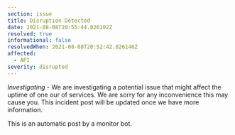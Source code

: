 ```yaml
---
section: issue
title: Disruption Detected
date: 2021-08-08T20:55:44.026102Z
resolved: true
informational: false
resolvedWhen: 2021-08-08T20:52:42.026146Z
affected:
  - API
severity: disrupted
---
```

*Investigating* - We are investigating a potential issue that might affect the uptime of one our of services. We are sorry for any inconvenience this may cause you. This incident post will be updated once we have more information.

This is an automatic post by a monitor bot.
        